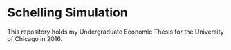 # Schelling Simulation

This repository holds my Undergraduate Economic Thesis for the University of Chicago in 2016.

